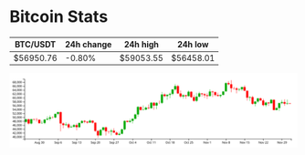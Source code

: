 # Bitcoin Stats

BTC/USDT|24h change|24h high|24h low|
|---|---|---|---|
|$56950.76|-0.80%|$59053.55|$56458.01|

<img src="./chart.svg">
